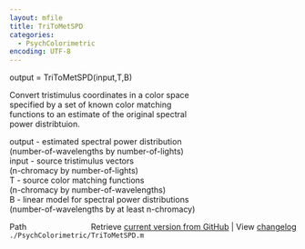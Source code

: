 ```yaml
---
layout: mfile
title: TriToMetSPD
categories:
  - PsychColorimetric
encoding: UTF-8
---
```


output = TriToMetSPD(input,T,B)  

Convert tristimulus coordinates in a color space  
specified by a set of known color matching  
functions to an estimate of the original spectral  
power distribtuion.  

output - estimated spectral power distribution  
 (number-of-wavelengths by number-of-lights)  
input - source tristimulus vectors  
 (n-chromacy by number-of-lights)  
T - source color matching functions  
 (n-chromacy by number-of-wavelengths)  
B - linear model for spectral power distributions  
 (number-of-wavelengths by at least n-chromacy)  


<div class="code_header" style="text-align:right;">
  <span style="float:left;">Path&nbsp;&nbsp;</span> <span class="counter">Retrieve <a href=
  "https://raw.github.com/Psychtoolbox-3/Psychtoolbox-3/beta/./PsychColorimetric/TriToMetSPD.m">current version from GitHub</a> | View <a href=
  "https://github.com/Psychtoolbox-3/Psychtoolbox-3/commits/beta/./PsychColorimetric/TriToMetSPD.m">changelog</a></span>
</div>
<div class="code">
  <code>./PsychColorimetric/TriToMetSPD.m</code>
</div>
